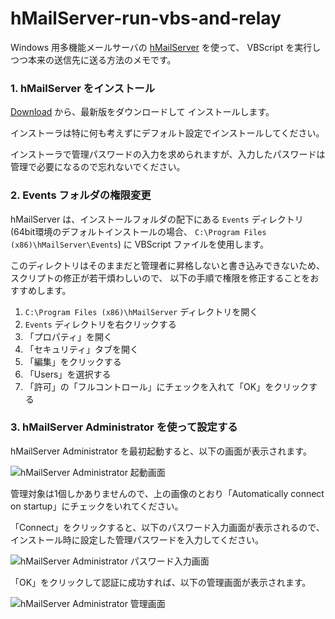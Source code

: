 hMailServer-run-vbs-and-relay
=============================

Windows 用多機能メールサーバの [hMailServer](http://www.hmailserver.com/) を使って、
VBScript を実行しつつ本来の送信先に送る方法のメモです。


### 1. hMailServer をインストール

[Download](http://www.hmailserver.com/index.php?page=download) から、最新版をダウンロードして
インストールします。

インストーラは特に何も考えずにデフォルト設定でインストールしてください。

インストーラで管理パスワードの入力を求められますが、入力したパスワードは管理で必要になるので忘れないでください。

### 2. Events フォルダの権限変更

hMailServer は、インストールフォルダの配下にある ``Events`` ディレクトリ (64bit環境のデフォルトインストールの場合、 ``C:\Program Files (x86)\hMailServer\Events``) に VBScript ファイルを使用します。

このディレクトリはそのままだと管理者に昇格しないと書き込みできないため、スクリプトの修正が若干煩わしいので、
以下の手順で権限を修正することをおすすめします。

1. ``C:\Program Files (x86)\hMailServer`` ディレクトリを開く
1. ``Events`` ディレクトリを右クリックする
1. 「プロパティ」を開く
1. 「セキュリティ」タブを開く
1. 「編集」をクリックする
1. 「Users」を選択する
1. 「許可」の「フルコントロール」にチェックを入れて「OK」をクリックする

### 3. hMailServer Administrator を使って設定する

hMailServer Administrator を最初起動すると、以下の画面が表示されます。

![hMailServer Administrator 起動画面](https://raw.github.com/micclly/hMailServer-run-vbs-and-relay/master/admin01.png)

管理対象は1個しかありませんので、上の画像のとおり「Automatically connect on startup」にチェックをいれてください。

「Connect」をクリックすると、以下のパスワード入力画面が表示されるので、インストール時に設定した管理パスワードを入力してください。

![hMailServer Administrator パスワード入力画面](https://raw.github.com/micclly/hMailServer-run-vbs-and-relay/master/admin02.png)

「OK」をクリックして認証に成功すれば、以下の管理画面が表示されます。

![hMailServer Administrator 管理画面](https://raw.github.com/micclly/hMailServer-run-vbs-and-relay/master/admin03.png)
